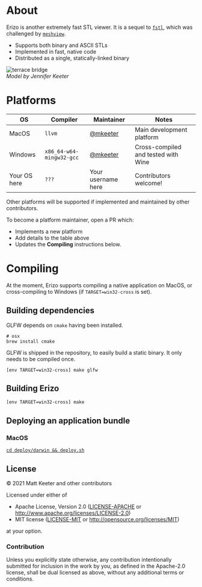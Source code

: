 # About
Erizo is another extremely fast STL viewer.
It is a sequel to [`fstl`](https://www.mattkeeter.com/projects/fstl/),
which was challenged by [`meshview`](https://github.com/fogleman/meshview).

- Supports both binary and ASCII STLs
- Implemented in fast, native code
- Distributed as a single, statically-linked binary

![terrace bridge](http://www.mattkeeter.com/projects/erizo/terrace.png)  
*Model by Jennifer Keeter*

# Platforms
| OS | Compiler | Maintainer | Notes |
|-|-|-|-|
|MacOS|`llvm`|[@mkeeter](https://github.com/mkeeter)|Main development platform|
|Windows|`x86_64-w64-mingw32-gcc`|[@mkeeter](https://github.com/mkeeter)|Cross-compiled and tested with Wine|
|Your OS here|`???`|Your username here|Contributors welcome!|

Other platforms will be supported if implemented and maintained by other contributors.

To become a platform maintainer, open a PR which:
- Implements a new platform
- Add details to the table above
- Updates the **Compiling** instructions below.

# Compiling
At the moment, Erizo supports compiling a native application on MacOS,
or cross-compiling to Windows (if `TARGET=win32-cross` is set).

## Building dependencies
GLFW depends on `cmake` having been installed.

```
# osx 
brew install cmake
```

GLFW is shipped in the repository, to easily build a static binary.  It only needs to be compiled once.  

```
[env TARGET=win32-cross] make glfw
```

## Building Erizo
```
[env TARGET=win32-cross] make
```

## Deploying an application bundle
### MacOS
[`cd deploy/darwin && deploy.sh`](https://github.com/mkeeter/hedgehog/blob/master/deploy/darwin/deploy.sh)

## License
© 2021 Matt Keeter and other contributors

Licensed under either of

 * Apache License, Version 2.0
   ([LICENSE-APACHE](LICENSE-APACHE) or http://www.apache.org/licenses/LICENSE-2.0)
 * MIT license
   ([LICENSE-MIT](LICENSE-MIT) or http://opensource.org/licenses/MIT)

at your option.

### Contribution

Unless you explicitly state otherwise, any contribution intentionally submitted
for inclusion in the work by you, as defined in the Apache-2.0 license, shall be
dual licensed as above, without any additional terms or conditions.
